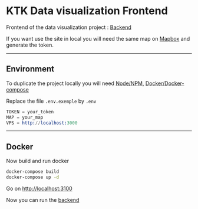 # KTK Data visualization Frontend

Frontend of the data visualization project : [Backend](https://github.com/Coyls/datavise)

If you want use the site in local you will need the same map on [Mapbox](https://www.mapbox.com/) and generate the token.

---

## Environment

To duplicate the project locally you will need [Node/NPM](https://nodejs.dev/), [Docker/Docker-compose](https://www.docker.com/)

Replace the file `.env.exemple` by `.env`

```s
TOKEN = your_token
MAP = your_map
VPS = http://localhost:3000
```

---

## Docker

Now build and run docker

```bash
docker-compose build
docker-compose up -d
```

Go on [http://localhost:3100](http://localhost:3100)

Now you can run the [backend](https://github.com/Coyls/datavise)
